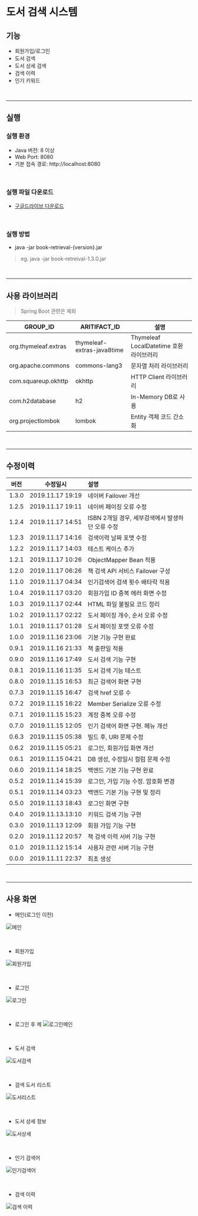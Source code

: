 # 도서 검색 시스템

## 기능
* 회원가입/로그인
* 도서 검색
* 도서 상세 검색
* 검색 이력
* 인기 키워드

<br />

------------

## 실행

### 실행 환경
* Java 버전: 8 이상
* Web Port: 8080
* 기본 접속 경로: http://localhost:8080

<br />

### 실행 파일 다운로드
* [구글드라이브 다운로드](https://drive.google.com/open?id=1SKypZC4C-lwwrHmQX_aFYP_yewx2Z8BG)

<br />

### 실행 방법
* java -jar book-retrieval-{version}.jar

> eg. java -jar book-retreival-1.3.0.jar

<br />

----------------

## 사용 라이브러리

> Spring Boot 관련은 제외

| GROUP_ID | ARITIFACT_ID | 설명 |
| ---- | ---- | ---- |
| org.thymeleaf.extras | thymeleaf-extras-java8time | Thymeleaf LocalDatetime 호환 라이브러리 |
| org.apache.commons | commons-lang3 | 문자열 처리 라이브러리 |
| com.squareup.okhttp | okhttp | HTTP Client 라이브러리 |
| com.h2database | h2 | In-Memory DB로 사용 |
| org.projectlombok  | lombok | Entity 객체 코드 간소화 |

<br />

--------

## 수정이력

| 버전 | 수정일시 | 설명 |
| :----: | :----: | :---- |
| 1.3.0 | 2019.11.17 19:19 | 네이버 Failover 개선 |
| 1.2.5 | 2019.11.17 19:11 | 네이버 페이징 오류 수정 |
| 1.2.4 | 2019.11.17 14:51 | ISBN 2개일 경우, 세부검색에서 발생하던 오류 수정 |
| 1.2.3 | 2019.11.17 14:16 | 검색이력 날짜 포맷 수정 |
| 1.2.2 | 2019.11.17 14:03 | 테스트 케이스 추가 |
| 1.2.1 | 2019.11.17 10:26 | ObjectMapper Bean 적용 |
| 1.2.0 | 2019.11.17 06:26 | 책 검색 API 서비스 Failover 구성 |
| 1.1.0 | 2019.11.17 04:34 | 인기검색어 검색 횟수 배타락 적용 |
| 1.0.4 | 2019.11.17 03:20 | 회원가입 ID 중복 에러 화면 수정 |
| 1.0.3 | 2019.11.17 02:44 | HTML 파일 불필요 코드 정리 |
| 1.0.2 | 2019.11.17 02:22 | 도서 페이징 개수, 순서 오류 수정 |
| 1.0.1 | 2019.11.17 01:28 | 도서 페이징 포맷 오류 수정 |
| 1.0.0 | 2019.11.16 23:06 | 기본 기능 구현 완료 |
| 0.9.1 | 2019.11.16 21:33 | 책 출판일 적용 |
| 0.9.0 | 2019.11.16 17:49 | 도서 검색 기능 구현 |
| 0.8.1 | 2019.11.16 11:35 | 도서 검색 기능 테스트 |
| 0.8.0 | 2019.11.15 16:53 | 최근 검색어 화면 구현 |
| 0.7.3 | 2019.11.15 16:47 | 검색 href 오류 수 |
| 0.7.2 | 2019.11.15 16:22 | Member Serialize 오류 수정 |
| 0.7.1 | 2019.11.15 15:23 | 계정 중복 오류 수정 |
| 0.7.0 | 2019.11.15 12:05 | 인기 검색어 화면 구현. 메뉴 개선 |
| 0.6.3 | 2019.11.15 05:38 | 빌드 후, URI 문제 수정 |
| 0.6.2 | 2019.11.15 05:21 | 로그인, 회원가입 화면 개선 |
| 0.6.1 | 2019.11.15 04:21 | DB 생성, 수정일시 컬럼 문제 수정 |
| 0.6.0 | 2019.11.14 18:25 | 백엔드 기본 기능 구현 완료 |
| 0.5.2 | 2019.11.14 15:39 | 로그인, 가입 기능 수정. 암호화 변경 |
| 0.5.1 | 2019.11.14 03:23 | 백엔드 기본 기능 구현 및 정리 |
| 0.5.0 | 2019.11.13 18:43 | 로그인 화면 구현 |
| 0.4.0 | 2019.11.13.13:10 | 키워드 검색 기능 구현 |
| 0.3.0 | 2019.11.13 12:09 | 회원 가입 기능 구현 |
| 0.2.0 | 2019.11.12 20:57 | 책 검색 이력 서버 기능 구현 |
| 0.1.0 | 2019.11.12 15:14 | 사용자 관련 서버 기능 구현 |
| 0.0.0 | 2019.11.11 22:37 | 최초 생성 |

<br />

--------------

## 사용 화면

* 메인(로그인 이전)

![메인](/img/screenshot001.png)

<br />

* 회원가입

![회원가입](/img/screenshot002.png)

<br />

* 로그인

![로그인](/img/screenshot003.png)

<br />

* 로그인 후 메
![로그인메인](/img/screenshot004.png)

<br />

* 도서 검색

![도서검색](/img/screenshot005.png)

<br />

* 검색 도서 리스트

![도서리스트](/img/screenshot006.png)

<br />

* 도서 상세 정보

![도서상세](/img/screenshot007.png)

<br />

* 인기 검색어

![인기검색어](/img/screenshot008.png)

<br />

* 검색 이력

![검색 이력](/img/screenshot009.png)


